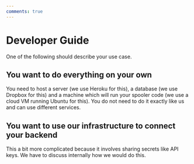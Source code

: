 ```yaml
---
comments: true
---
```


# Developer Guide

One of the following should describe your use case.

## You want to do everything on your own

You need to host a server (we use Heroku for this), a database (we use Dropbox for this) and a machine which will run your spooler code (we use a cloud VM running Ubuntu for this). You do not need to do it exactly like us and can use different services.

## You want to use our infrastructure to connect your backend

This a bit more complicated because it involves sharing secrets like API keys. We have to discuss internally how we would do this.
